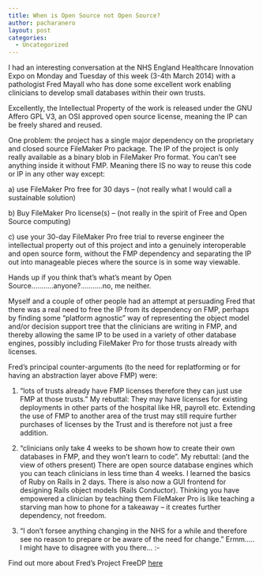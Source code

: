 ```yaml
---
title: When is Open Source not Open Source?
author: pacharanero
layout: post
categories:
  - Uncategorized
---
```

I had an interesting conversation at the NHS England Healthcare Innovation Expo on Monday and Tuesday of this week (3-4th March 2014) with a pathologist Fred Mayall who has done some excellent work enabling clinicians to develop small databases within their own trusts.

Excellently, the Intellectual Property of the work is released under the GNU Affero GPL V3, an OSI approved open source license, meaning the IP can be freely shared and reused. 

One problem: the project has a single major dependency on the proprietary and closed source FileMaker Pro package. The IP of the project is only really available as a binary blob in FileMaker Pro format. You can&#8217;t see anything inside it without FMP. Meaning there IS no way to reuse this code or IP in any other way except:

a) use FileMaker Pro free for 30 days &#8211; (not really what I would call a sustainable solution)

b) Buy FileMaker Pro license(s) &#8211; (not really in the spirit of Free and Open Source computing)

c) use your 30-day FileMaker Pro free trial to reverse engineer the intellectual property out of this project and into a genuinely interoperable and open source form, without the FMP dependency and separating the IP out into manageable pieces where the source is in some way viewable.

Hands up if you think that&#8217;s what&#8217;s meant by Open Source&#8230;&#8230;&#8230;..anyone?&#8230;&#8230;&#8230;..no, me neither.

Myself and a couple of other people had an attempt at persuading Fred that there was a real need to free the IP from its dependency on FMP, perhaps by finding some &#8220;platform agnostic&#8221; way of representing the object model and/or decision support tree that the clinicians are writing in FMP, and thereby allowing the same IP to be used in a variety of other database engines, possibly including FileMaker Pro for those trusts already with licenses.

Fred&#8217;s principal counter-arguments (to the need for replatforming or for having an abstraction layer above FMP) were:

1) &#8220;lots of trusts already have FMP licenses therefore they can just use FMP at those trusts.&#8221; My rebuttal: They may have licenses for existing deployments in other parts of the hospital like HR, payroll etc. Extending the use of FMP to another area of the trust may still require further purchases of licenses by the Trust and is therefore not just a free addition.

2) &#8220;clinicians only take 4 weeks to be shown how to create their own databases in FMP, and they won&#8217;t learn to code&#8221;. My rebuttal: (and the view of others present) There are open source database engines which you can teach clinicians in less time than 4 weeks. I learned the basics of Ruby on Rails in 2 days. There is also now a GUI frontend for designing Rails object models (Rails Conductor). Thinking you have empowered a clinician by teaching them FileMaker Pro is like teaching a starving man how to phone for a takeaway &#8211; it creates further dependency, not freedom.

3) &#8220;I don&#8217;t forsee anything changing in the NHS for a while and therefore see no reason to prepare or be aware of the need for change.&#8221; Ermm&#8230;.. I might have to disagree with you there&#8230; <img src="http://www.bawmedical.co.uk/wp-includes/images/smilies/simple-smile.png" alt=":-)" class="wp-smiley" style="height: 1em; max-height: 1em;" />

Find out more about Fred&#8217;s Project FreeDP <a href="http://freedp.org/" target="_blank">here</a>